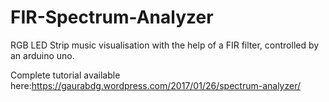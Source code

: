 # FIR-Spectrum-Analyzer
RGB LED Strip music visualisation with the help of a FIR filter, controlled by an arduino uno.

Complete tutorial available here:https://gaurabdg.wordpress.com/2017/01/26/spectrum-analyzer/

